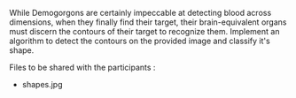 While Demogorgons are certainly impeccable at detecting blood across dimensions, when they finally find their target, their brain-equivalent organs must discern the contours of their target to recognize them. 
Implement an algorithm to detect the contours on the provided image and classify it's shape.

Files to be shared with the participants :
- shapes.jpg
